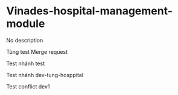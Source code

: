 # Vinades-hospital-management-module
No description

Tùng test Merge request

Test nhánh test

Test nhánh dev-tung-hosppital

Test conflict dev1